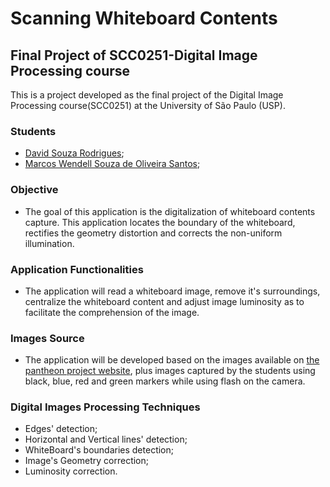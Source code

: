 # Scanning Whiteboard Contents
## Final Project of SCC0251-Digital Image Processing course
This is a project developed as the final project of the Digital Image Processing course(SCC0251) at the University of São Paulo (USP).
### Students
* [David Souza Rodrigues](https://github.com/bicanco);
* [Marcos Wendell Souza de Oliveira Santos](https://github.com/MarcosWendell);
### Objective
* The goal of this application is the digitalization of whiteboard contents capture. This application locates the boundary of the whiteboard, rectifies the geometry distortion and corrects the non-uniform illumination.
### Application Functionalities
* The application will read a whiteboard image, remove it's surroundings, centralize the whiteboard content and adjust image luminosity as to facilitate the comprehension of the image.
### Images Source
* The application will be developed based on the images available on [the pantheon project website](https://clouard.users.greyc.fr/Pantheon/experiments/whiteboard-scanning/index-en.html), plus images captured by the students using black, blue, red and green markers while using flash on the camera.
### Digital Images Processing Techniques
* Edges' detection;
* Horizontal and Vertical lines' detection;
* WhiteBoard's boundaries detection;
* Image's Geometry correction;
* Luminosity correction.
